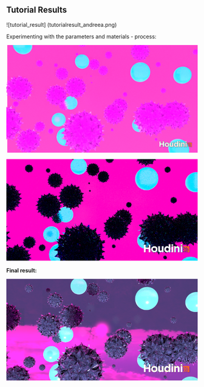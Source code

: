 
## Tutorial Results

![tutorial_result] (tutorialresult_andreea.png)

Experimenting with the parameters and materials - process:

![process1](experimenting_extrude_process0_andreea.png)

![process2](experimenting_extrude_process_andreea.png)

**Final result:**

![final tutorial result](experimenting_extrude_andreea.png)

